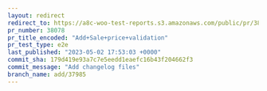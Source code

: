 ```yaml
---
layout: redirect
redirect_to: https://a8c-woo-test-reports.s3.amazonaws.com/public/pr/38078/e2e/index.html
pr_number: 38078
pr_title_encoded: "Add+Sale+price+validation"
pr_test_type: e2e
last_published: "2023-05-02 17:53:03 +0000"
commit_sha: 179d419e93a7c7e5eedd1eaefc16b43f204662f3
commit_message: "Add changelog files"
branch_name: add/37985
---
```

